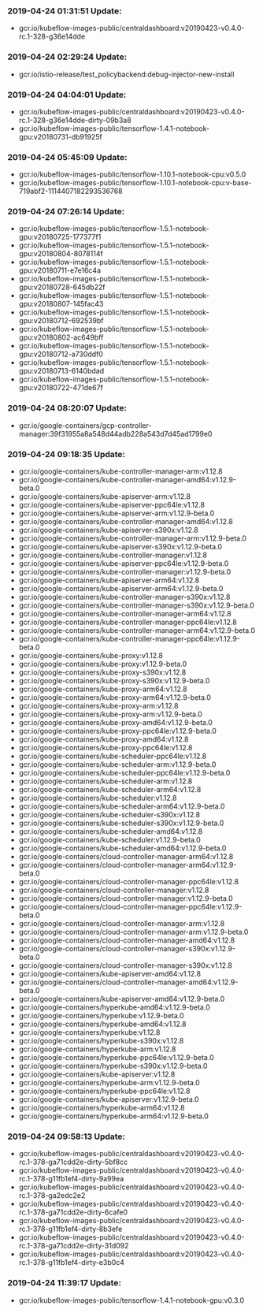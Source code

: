 ### 2019-04-24 01:31:51 Update:

- gcr.io/kubeflow-images-public/centraldashboard:v20190423-v0.4.0-rc.1-328-g36e14dde
### 2019-04-24 02:29:24 Update:

- gcr.io/istio-release/test_policybackend:debug-injector-new-install
### 2019-04-24 04:04:01 Update:

- gcr.io/kubeflow-images-public/centraldashboard:v20190423-v0.4.0-rc.1-328-g36e14dde-dirty-09b3a8
- gcr.io/kubeflow-images-public/tensorflow-1.4.1-notebook-gpu:v20180731-db91925f
### 2019-04-24 05:45:09 Update:

- gcr.io/kubeflow-images-public/tensorflow-1.10.1-notebook-cpu:v0.5.0
- gcr.io/kubeflow-images-public/tensorflow-1.10.1-notebook-cpu:v-base-719abf2-1114407182293536768
### 2019-04-24 07:26:14 Update:

- gcr.io/kubeflow-images-public/tensorflow-1.5.1-notebook-gpu:v20180725-177377f1
- gcr.io/kubeflow-images-public/tensorflow-1.5.1-notebook-gpu:v20180804-8078114f
- gcr.io/kubeflow-images-public/tensorflow-1.5.1-notebook-gpu:v20180711-e7e16c4a
- gcr.io/kubeflow-images-public/tensorflow-1.5.1-notebook-gpu:v20180728-645db22f
- gcr.io/kubeflow-images-public/tensorflow-1.5.1-notebook-gpu:v20180807-145fac43
- gcr.io/kubeflow-images-public/tensorflow-1.5.1-notebook-gpu:v20180712-692539bf
- gcr.io/kubeflow-images-public/tensorflow-1.5.1-notebook-gpu:v20180802-ac649bff
- gcr.io/kubeflow-images-public/tensorflow-1.5.1-notebook-gpu:v20180712-a730ddf0
- gcr.io/kubeflow-images-public/tensorflow-1.5.1-notebook-gpu:v20180713-6140bdad
- gcr.io/kubeflow-images-public/tensorflow-1.5.1-notebook-gpu:v20180722-471de67f
### 2019-04-24 08:20:07 Update:

- gcr.io/google-containers/gcp-controller-manager:39f31955a8a548d44adb228a543d7d45ad1799e0
### 2019-04-24 09:18:35 Update:

- gcr.io/google-containers/kube-controller-manager-arm:v1.12.8
- gcr.io/google-containers/kube-controller-manager-amd64:v1.12.9-beta.0
- gcr.io/google-containers/kube-apiserver-arm:v1.12.8
- gcr.io/google-containers/kube-apiserver-ppc64le:v1.12.8
- gcr.io/google-containers/kube-apiserver-arm:v1.12.9-beta.0
- gcr.io/google-containers/kube-controller-manager-amd64:v1.12.8
- gcr.io/google-containers/kube-apiserver-s390x:v1.12.8
- gcr.io/google-containers/kube-controller-manager-arm:v1.12.9-beta.0
- gcr.io/google-containers/kube-apiserver-s390x:v1.12.9-beta.0
- gcr.io/google-containers/kube-controller-manager:v1.12.8
- gcr.io/google-containers/kube-apiserver-ppc64le:v1.12.9-beta.0
- gcr.io/google-containers/kube-controller-manager:v1.12.9-beta.0
- gcr.io/google-containers/kube-apiserver-arm64:v1.12.8
- gcr.io/google-containers/kube-apiserver-arm64:v1.12.9-beta.0
- gcr.io/google-containers/kube-controller-manager-s390x:v1.12.8
- gcr.io/google-containers/kube-controller-manager-s390x:v1.12.9-beta.0
- gcr.io/google-containers/kube-controller-manager-arm64:v1.12.8
- gcr.io/google-containers/kube-controller-manager-ppc64le:v1.12.8
- gcr.io/google-containers/kube-controller-manager-arm64:v1.12.9-beta.0
- gcr.io/google-containers/kube-controller-manager-ppc64le:v1.12.9-beta.0
- gcr.io/google-containers/kube-proxy:v1.12.8
- gcr.io/google-containers/kube-proxy:v1.12.9-beta.0
- gcr.io/google-containers/kube-proxy-s390x:v1.12.8
- gcr.io/google-containers/kube-proxy-s390x:v1.12.9-beta.0
- gcr.io/google-containers/kube-proxy-arm64:v1.12.8
- gcr.io/google-containers/kube-proxy-arm64:v1.12.9-beta.0
- gcr.io/google-containers/kube-proxy-arm:v1.12.8
- gcr.io/google-containers/kube-proxy-arm:v1.12.9-beta.0
- gcr.io/google-containers/kube-proxy-amd64:v1.12.9-beta.0
- gcr.io/google-containers/kube-proxy-ppc64le:v1.12.9-beta.0
- gcr.io/google-containers/kube-proxy-amd64:v1.12.8
- gcr.io/google-containers/kube-proxy-ppc64le:v1.12.8
- gcr.io/google-containers/kube-scheduler-ppc64le:v1.12.8
- gcr.io/google-containers/kube-scheduler-arm:v1.12.9-beta.0
- gcr.io/google-containers/kube-scheduler-ppc64le:v1.12.9-beta.0
- gcr.io/google-containers/kube-scheduler-arm:v1.12.8
- gcr.io/google-containers/kube-scheduler-arm64:v1.12.8
- gcr.io/google-containers/kube-scheduler:v1.12.8
- gcr.io/google-containers/kube-scheduler-arm64:v1.12.9-beta.0
- gcr.io/google-containers/kube-scheduler-s390x:v1.12.8
- gcr.io/google-containers/kube-scheduler-s390x:v1.12.9-beta.0
- gcr.io/google-containers/kube-scheduler-amd64:v1.12.8
- gcr.io/google-containers/kube-scheduler:v1.12.9-beta.0
- gcr.io/google-containers/kube-scheduler-amd64:v1.12.9-beta.0
- gcr.io/google-containers/cloud-controller-manager-arm64:v1.12.8
- gcr.io/google-containers/cloud-controller-manager-arm64:v1.12.9-beta.0
- gcr.io/google-containers/cloud-controller-manager-ppc64le:v1.12.8
- gcr.io/google-containers/cloud-controller-manager:v1.12.8
- gcr.io/google-containers/cloud-controller-manager:v1.12.9-beta.0
- gcr.io/google-containers/cloud-controller-manager-ppc64le:v1.12.9-beta.0
- gcr.io/google-containers/cloud-controller-manager-arm:v1.12.8
- gcr.io/google-containers/cloud-controller-manager-arm:v1.12.9-beta.0
- gcr.io/google-containers/cloud-controller-manager-amd64:v1.12.8
- gcr.io/google-containers/cloud-controller-manager-s390x:v1.12.9-beta.0
- gcr.io/google-containers/cloud-controller-manager-s390x:v1.12.8
- gcr.io/google-containers/kube-apiserver-amd64:v1.12.8
- gcr.io/google-containers/cloud-controller-manager-amd64:v1.12.9-beta.0
- gcr.io/google-containers/kube-apiserver-amd64:v1.12.9-beta.0
- gcr.io/google-containers/hyperkube-amd64:v1.12.9-beta.0
- gcr.io/google-containers/hyperkube:v1.12.9-beta.0
- gcr.io/google-containers/hyperkube-amd64:v1.12.8
- gcr.io/google-containers/hyperkube:v1.12.8
- gcr.io/google-containers/hyperkube-s390x:v1.12.8
- gcr.io/google-containers/hyperkube-arm:v1.12.8
- gcr.io/google-containers/hyperkube-ppc64le:v1.12.9-beta.0
- gcr.io/google-containers/hyperkube-s390x:v1.12.9-beta.0
- gcr.io/google-containers/kube-apiserver:v1.12.8
- gcr.io/google-containers/hyperkube-arm:v1.12.9-beta.0
- gcr.io/google-containers/hyperkube-ppc64le:v1.12.8
- gcr.io/google-containers/kube-apiserver:v1.12.9-beta.0
- gcr.io/google-containers/hyperkube-arm64:v1.12.8
- gcr.io/google-containers/hyperkube-arm64:v1.12.9-beta.0
### 2019-04-24 09:58:13 Update:

- gcr.io/kubeflow-images-public/centraldashboard:v20190423-v0.4.0-rc.1-378-ga71cdd2e-dirty-5bf8cc
- gcr.io/kubeflow-images-public/centraldashboard:v20190423-v0.4.0-rc.1-378-g11fb1ef4-dirty-9a99ea
- gcr.io/kubeflow-images-public/centraldashboard:v20190423-v0.4.0-rc.1-378-ga2edc2e2
- gcr.io/kubeflow-images-public/centraldashboard:v20190423-v0.4.0-rc.1-378-ga71cdd2e-dirty-6cafe0
- gcr.io/kubeflow-images-public/centraldashboard:v20190423-v0.4.0-rc.1-378-g11fb1ef4-dirty-8b3efe
- gcr.io/kubeflow-images-public/centraldashboard:v20190423-v0.4.0-rc.1-378-ga71cdd2e-dirty-31d092
- gcr.io/kubeflow-images-public/centraldashboard:v20190423-v0.4.0-rc.1-378-g11fb1ef4-dirty-e3b0c4
### 2019-04-24 11:39:17 Update:

- gcr.io/kubeflow-images-public/tensorflow-1.4.1-notebook-gpu:v0.3.0
